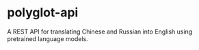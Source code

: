 # polyglot-api
A REST API for translating Chinese and Russian into English using pretrained language models.
